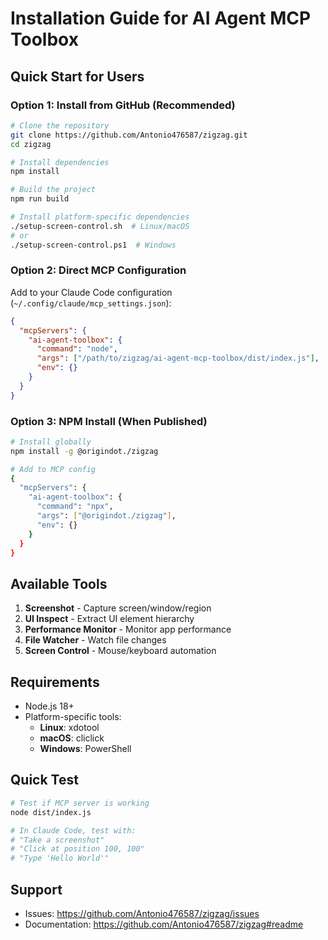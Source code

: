 # Installation Guide for AI Agent MCP Toolbox

## Quick Start for Users

### Option 1: Install from GitHub (Recommended)

```bash
# Clone the repository
git clone https://github.com/Antonio476587/zigzag.git
cd zigzag

# Install dependencies
npm install

# Build the project
npm run build

# Install platform-specific dependencies
./setup-screen-control.sh  # Linux/macOS
# or
./setup-screen-control.ps1  # Windows
```

### Option 2: Direct MCP Configuration

Add to your Claude Code configuration (`~/.config/claude/mcp_settings.json`):

```json
{
  "mcpServers": {
    "ai-agent-toolbox": {
      "command": "node",
      "args": ["/path/to/zigzag/ai-agent-mcp-toolbox/dist/index.js"],
      "env": {}
    }
  }
}
```

### Option 3: NPM Install (When Published)

```bash
# Install globally
npm install -g @origindot./zigzag

# Add to MCP config
{
  "mcpServers": {
    "ai-agent-toolbox": {
      "command": "npx",
      "args": ["@origindot./zigzag"],
      "env": {}
    }
  }
}
```

## Available Tools

1. **Screenshot** - Capture screen/window/region
2. **UI Inspect** - Extract UI element hierarchy
3. **Performance Monitor** - Monitor app performance
4. **File Watcher** - Watch file changes
5. **Screen Control** - Mouse/keyboard automation

## Requirements

- Node.js 18+
- Platform-specific tools:
  - **Linux**: xdotool
  - **macOS**: cliclick
  - **Windows**: PowerShell

## Quick Test

```bash
# Test if MCP server is working
node dist/index.js

# In Claude Code, test with:
# "Take a screenshot"
# "Click at position 100, 100"
# "Type 'Hello World'"
```

## Support

- Issues: https://github.com/Antonio476587/zigzag/issues
- Documentation: https://github.com/Antonio476587/zigzag#readme